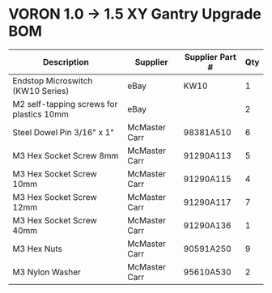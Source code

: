 # VORON 1.0 -> 1.5 XY Gantry Upgrade BOM

| Description  | Supplier  | Supplier Part #  | Qty  |
|--------------|-----------|------------------|------|
| Endstop Microswitch (KW10 Series)  | eBay | KW10  | 1 |
| M2 self-tapping screws for plastics 10mm  | eBay  | | 2 |
| Steel Dowel Pin 3/16" x 1"  | McMaster Carr  | 98381A510 | 6 |
| M3 Hex Socket Screw 8mm  | McMaster Carr  | 91290A113 | 5 |
| M3 Hex Socket Screw 10mm  | McMaster Carr  | 91290A115 | 4 |
| M3 Hex Socket Screw 12mm  | McMaster Carr  | 91290A117 | 7 |
| M3 Hex Socket Screw 40mm  | McMaster Carr  | 91290A136 | 1 |
| M3 Hex Nuts  | McMaster Carr  | 90591A250 | 9 |
| M3 Nylon Washer | McMaster Carr  | 95610A530 | 2 |
